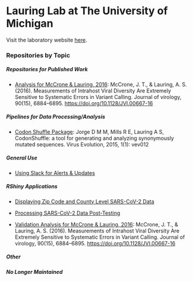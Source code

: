 # Lauring Lab at The University of Michigan

Visit the laboratory website [here](<https://lauringlab.wordpress.com/>).

### Repositories by Topic

##### Repositories for Published Work

* [Analysis for McCrone & Lauring, 2016](<https://github.com/lauringlab/Benchmarking_paper>): McCrone, J. T., & Lauring, A. S. (2016). Measurements of Intrahost Viral Diversity Are Extremely Sensitive to Systematic Errors in Variant Calling. Journal of virology, 90(15), 6884–6895. https://doi.org/10.1128/JVI.00667-16

##### Pipelines for Data Processing/Analysis

* [Codon Shuffle Package](<https://github.com/lauringlab/CodonShuffle>): Jorge D M M, Mills R E, Lauring A S, CodonShuffle: a tool for generating and analyzing synonymously mutated sequences. Virus Evolution, 2015, 1(1): vev012

##### General Use

* [Using Slack for Alerts & Updates](<https://github.com/lauringlab/AlertCode>)

##### RShiny Applications

* [Displaying Zip Code and County Level SARS-CoV-2 Data](<https://github.com/lauringlab/sapphire_covid_display>)

* [Processing SARS-CoV-2 Data Post-Testing](<https://github.com/lauringlab/sarscov2_application>)

* [Validation Analysis for McCrone & Lauring, 2016](<https://github.com/lauringlab/benchmarking_shiny>): McCrone, J. T., & Lauring, A. S. (2016). Measurements of Intrahost Viral Diversity Are Extremely Sensitive to Systematic Errors in Variant Calling. Journal of virology, 90(15), 6884–6895. https://doi.org/10.1128/JVI.00667-16

##### Other


##### No Longer Maintained
